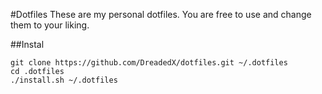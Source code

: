#Dotfiles
These are my personal dotfiles.
You are free to use and change them to your liking.

##Instal
````
git clone https://github.com/DreadedX/dotfiles.git ~/.dotfiles
cd .dotfiles
./install.sh ~/.dotfiles
````
